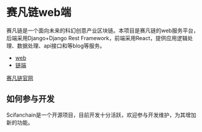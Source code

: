 # 赛凡链web端

赛凡链是一个面向未来的科幻创意产业区块链。本项目是赛凡链的web服务平台，后端采用Django+Django Rest Framework，前端采用React，提供应用逻辑处理、数据处理、api接口和等blog等服务。

- [web](https://github.com/scifanchain/web)
- [链端](https://github.com/scifanchain/node)

[赛凡链官网](https://scifanchain.com)

## 如何参与开发

Scifanchain是一个开源项目，目前开发十分活跃，欢迎参与开发维护，为其增加新的功能。
